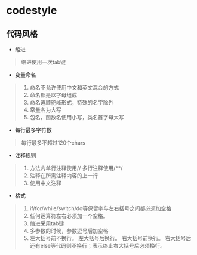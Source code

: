 # codestyle
## 代码风格

- 缩进

>缩进使用一次tab键

- 变量命名

> 1. 命名不允许使用中文和英文混合的方式
> 2. 命名都是以字母组成
> 3. 命名遵顺驼峰形式，特殊的名字除外
> 4. 常量名为大写
> 5. 包名，函数名使用小写，类名首字母大写

- 每行最多字符数

> 每行最多不超过120个chars

- 注释规则

> 1. 方法内单行注释使用// 多行注释使用/**/
> 2. 注释在所需注释内容的上一行
> 3. 使用中文注释

- 格式

> 1. if/for/while/switch/do等保留字与左右括号之间都必须加空格
> 2. 任何运算符左右必须加一个空格。
> 3. 缩进采用tab键
> 4. 多参数的时候，参数逗号后加空格
> 5. 左大括号前不换行。
左大括号后换行。
右大括号前换行。
右大括号后还有else等代码则不换行；表示终止右大括号后必须换行。



